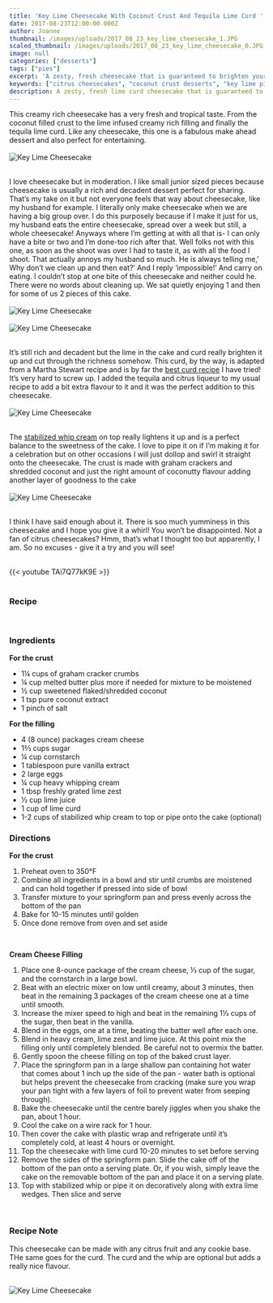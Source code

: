 ```yaml
---
title: 'Key Lime Cheesecake With Coconut Crust And Tequila Lime Curd '
date: 2017-08-23T12:00:00.000Z
author: Joanne
thumbnail: /images/uploads/2017_08_23_key_lime_cheesecake_1.JPG
scaled_thumbnail: /images/uploads/2017_08_23_key_lime_cheesecake_0.JPG
image: null
categories: ["desserts"]
tags: ["pies"]
excerpt: 'A zesty, fresh cheesecake that is guaranteed to brighten your day'
keywords: ["citrus cheesecakes", "coconut crust desserts", "key lime pie"]
description: A zesty, fresh lime curd cheesecake that is guaranteed to brighten your day
---
```


This creamy rich cheesecake has a very fresh and tropical taste. From the coconut filled  crust to the lime infused creamy rich filling and finally the tequila lime curd. Like any cheesecake, this one is a fabulous make ahead dessert and also perfect for entertaining. 
</br>
</br>
![Key Lime Cheesecake](/images/uploads/2017_08_23_key_lime_cheesecake_2.JPG)
</br>
</br>

I love cheesecake but in moderation. I like small junior sized pieces because cheesecake is usually a rich and decadent dessert perfect for sharing. That’s my take on it but not everyone feels that way about cheesecake, like my husband for example. I literally only make cheesecake when we are having a big group over. I do this purposely because if I make it just for us, my husband eats the entire cheesecake, spread over a week but still, a whole cheesecake! Anyways where I’m getting at with all that is- I can only have a bite or two and I’m done-too rich after that. Well folks not with this one, as soon as the shoot was over I had to taste it, as with all the food I shoot. That actually annoys my husband so much. He is always telling me,’ Why don’t we clean up and then eat?’ And I reply ‘impossible!’ And carry on eating. I couldn’t stop at one bite of this cheesecake and neither could he. There were no words about cleaning up. We sat quietly enjoying 1 and then for some of us 2 pieces of this cake. 
</br>
</br>
![Key Lime Cheesecake](/images/uploads/2017_08_23_key_lime_cheesecake_3.JPG)
</br>
</br>
![Key Lime Cheesecake](/images/uploads/2017_08_23_key_lime_cheesecake_4.JPG)
</br>
</br>

It’s still rich and decadent but the lime in the cake and curd really brighten it up and cut through the richness somehow. This curd, by the way, is adapted from a Martha Stewart recipe and is by far the [best curd recipe](https://www.oliveandmango.com/how-to-make-a-simple-no-fail-citrus-curd/) I have tried! It’s very hard to screw up. I added the tequila and citrus liqueur to my usual recipe to add a bit extra flavour to it and it was the perfect addition to this cheesecake. 
</br>
</br>
![Key Lime Cheesecake](/images/uploads/2017_08_23_key_lime_cheesecake_5.JPG)
</br>
</br>

The [stabilized whip cream](https://www.oliveandmango.com/stabilized-whipped-cream/) on top really lightens it up and is a perfect balance to the sweetness of the cake. I love to pipe it on if I’m making it for a celebration but on other occasions I will just dollop and swirl it straight onto the cheesecake. The crust is made with graham crackers and shredded coconut and just the right amount of coconutty flavour adding another layer of goodness to the cake
</br>
</br>
![Key Lime Cheesecake](/images/uploads/2017_08_23_key_lime_cheesecake_6.JPG)
</br>
</br>

I think I have said enough about it. There is soo much yumminess in this cheesecake and I hope you give it a whirl! You won’t be disappointed. Not a fan of citrus cheesecakes? Hmm, that’s what I thought too but apparently, I am. So no excuses - give it a try and you will see! 
</br>
</br>

{{< youtube TAi7Q77kK9E >}}
</br>
</br>

### Recipe
</br>

### Ingredients
__For the crust__

* <span itemprop="recipeIngredient">1¼ cups of graham cracker crumbs </span>
* <span itemprop="recipeIngredient">¼ cup melted butter plus more if needed for mixture to be moistened</span>
* <span itemprop="recipeIngredient">½ cup sweetened flaked/shredded coconut</span>
* <span itemprop="recipeIngredient">1 tsp pure coconut extract</span>
* <span itemprop="recipeIngredient">1 pinch of salt</span>

__For the filling__

* <span itemprop="recipeIngredient">4 (8 ounce) packages cream cheese</span>
* <span itemprop="recipeIngredient">1⅔ cups sugar</span>
* <span itemprop="recipeIngredient">¼ cup cornstarch</span>
* <span itemprop="recipeIngredient">1 tablespoon pure vanilla extract</span>
* <span itemprop="recipeIngredient">2 large eggs</span>
* <span itemprop="recipeIngredient">¼ cup heavy whipping cream</span>
* <span itemprop="recipeIngredient">1 tbsp freshly grated lime zest</span>
* <span itemprop="recipeIngredient">½ cup lime juice</span>
* <span itemprop="recipeIngredient">1 cup of lime curd </span>
* <span itemprop="recipeIngredient">1-2 cups of stabilized whip cream to top or pipe onto the cake (optional) </span>

### Directions
__For the crust__

1. Preheat oven to 350°F
1. Combine all ingredients in a bowl and stir until crumbs are moistened and can hold together if pressed into side of bowl
1. Transfer mixture to your springform pan and press evenly across the bottom of the pan
1. Bake for 10-15 minutes until golden
1. Once done remove from oven and set aside
</br>

__Cream Cheese Filling__

1. Place one 8-ounce package of the cream cheese, &frac13; cup of the sugar, and the cornstarch in a large bowl.
2. Beat with an electric mixer on low until creamy, about 3 minutes, then beat in the remaining 3 packages of the cream cheese one at a time until smooth. 
3. Increase the mixer speed to high and beat in the remaining 1&frac13; cups of the sugar, then beat in the vanilla.
4. Blend in the eggs, one at a time, beating the batter well after each one.
5. Blend in heavy cream, lime zest and lime juice. At this point mix the filling only until completely blended. Be careful not to overmix the batter.
6. Gently spoon the cheese filling on top of the baked crust layer.
7. Place the springform pan in a large shallow pan containing hot water that comes about 1 inch up the side of the pan - water bath is optional but helps prevent the cheesecake from cracking (make sure you wrap your pan tight with a few layers of foil to prevent water from seeping through).
8. Bake the cheesecake until the centre barely jiggles when you shake the pan, about 1 hour.
9.  Cool the cake on a wire rack for 1 hour.
10. Then cover the cake with plastic wrap and refrigerate until it’s completely cold, at least 4 hours or overnight.
11. Top the cheesecake with lime curd 10-20 minutes to set before serving 
12. Remove the sides of the springform pan. Slide the cake off of the bottom of the pan onto a serving plate. Or, if you wish, simply leave the cake on the removable bottom of the pan and place it on a serving plate.
13. Top with stabilized whip or pipe it on decoratively along with extra lime  wedges. Then slice and serve
</br>

### Recipe Note
This cheesecake can be made with any citrus fruit and any cookie base. THe same goes for the curd. The curd and the whip are optional but adds a really nice flavour. 
</br>
</br>

![Key Lime Cheesecake](/images/uploads/2017_08_23_key_lime_cheesecake_7.JPG)